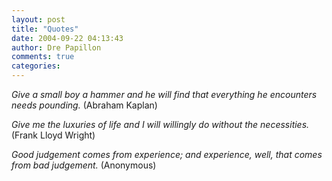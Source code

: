```yaml
---
layout: post
title: "Quotes"
date: 2004-09-22 04:13:43
author: Dre Papillon
comments: true
categories: 
---
```



*Give a small boy a hammer and he will find that everything he encounters needs pounding.*  (Abraham Kaplan)

*Give me the luxuries of life and I will willingly do without the necessities.*  (Frank Lloyd Wright)

*Good judgement comes from experience; and experience, well, that comes from bad judgement.*  (Anonymous)
